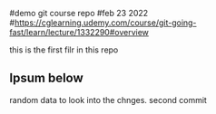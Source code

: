 #demo git course repo 
#feb 23 2022
#https://cglearning.udemy.com/course/git-going-fast/learn/lecture/1332290#overview

this is the first filr in this repo

## lpsum below

random data to look into the chnges.
second commit

